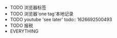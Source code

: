 - TODO 浏览器标签
- TODO 浏览器'one tag'本地记录
- TODO youtube 'see later'
  todo:: 1626692500493
- TODO 报税
- EVERYTHING